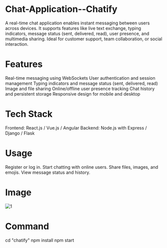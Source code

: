 # Chat-Application--Chatify
A real-time chat application enables instant messaging between users across devices. It supports features like live text exchange, typing indicators, message status (sent, delivered, read), user presence, and multimedia sharing. Ideal for customer support, team collaboration, or social interaction.
# Features
  Real-time messaging using WebSockets
  User authentication and session management
  Typing indicators and message status (sent, delivered, read)
  Image and file sharing
  Online/offline user presence tracking
  Chat history and persistent storage
  Responsive design for mobile and desktop
# Tech Stack
  Frontend: React.js / Vue.js / Angular
  Backend: Node.js with Express / Django / Flask
# Usage
  Register or log in.
  Start chatting with online users.
  Share files, images, and emojis.
  View message status and history.
# Image
![1](https://github.com/user-attachments/assets/c470f6df-9938-433f-b0fb-c9a1c5cacc95)
# Command
 cd "chatify"
 npm install
 npm start
